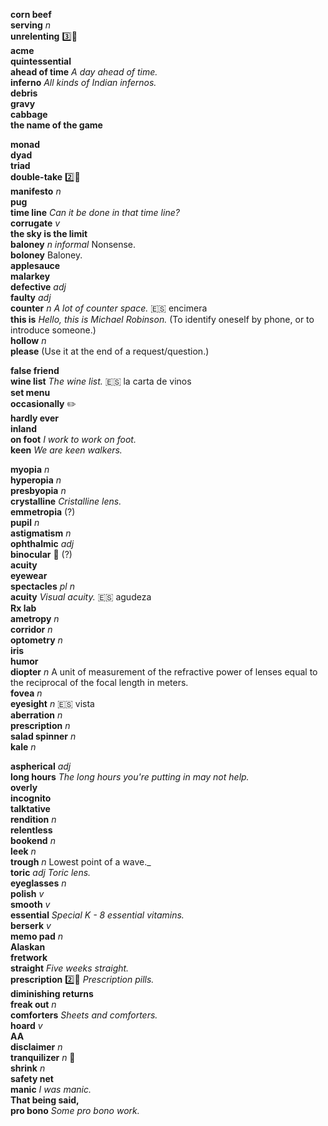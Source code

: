 
__corn beef__  
__serving__ _n_  
__unrelenting__ :three::hammer:  
__acme__  
__quintessential__  
__ahead of time__ _A day ahead of time._  
__inferno__ _All kinds of Indian infernos._  
__debris__  
__gravy__  
__cabbage__  
__the name of the game__  

__monad__  
__dyad__  
__triad__  
__double-take__ :two::hammer:  
__manifesto__ _n_  
__pug__  
__time line__ _Can it be done in that time line?_  
__corrugate__ _v_  
__the sky is the limit__  
__baloney__ _n informal_ Nonsense.  
__boloney__ Baloney.  
__applesauce__  
__malarkey__  
__defective__ _adj_  
__faulty__ _adj_  
__counter__ _n_ _A lot of counter space._ :es: encimera  
__this is__ _Hello, this is Michael Robinson._ (To identify oneself by phone, or to introduce someone.)  
__hollow__ _n_  
__please__ (Use it at the end of a request/question.)  

__false friend__  
__wine list__ _The wine list._ :es: la carta de vinos  
__set menu__  
__occasionally__ :pencil2:  
__hardly ever__  
__inland__  
__on foot__ _I work to work on foot._  
__keen__ _We are keen walkers._  

__myopia__ _n_  
__hyperopia__ _n_  
__presbyopia__ _n_  
__crystalline__ _Cristalline lens._  
__emmetropia__ (?)  
__pupil__ _n_  
__astigmatism__ _n_  
__ophthalmic__ _adj_  
__binocular__ :mega: (?)  
__acuity__  
__eyewear__  
__spectacles__ _pl n_  
__acuity__ _Visual acuity._ :es: agudeza  
__Rx lab__  
__ametropy__ _n_  
__corridor__ _n_  
__optometry__ _n_  
__iris__  
__humor__  
__diopter__ _n_ A unit of measurement of the refractive power of lenses equal to the reciprocal of the focal length in meters.  
__fovea__ _n_  
__eyesight__ _n_ :es: vista  
__aberration__ _n_  
__prescription__ _n_  
__salad spinner__ _n_  
__kale__ _n_  

__aspherical__ _adj_  
__long hours__ _The long hours you're putting in may not help._  
__overly__  
__incognito__  
__talktative__  
__rendition__ _n_  
__relentless__  
__bookend__ _n_  
__leek__ _n_  
__trough__ _n_ Lowest point of a wave._  
__toric__ _adj_ _Toric lens._  
__eyeglasses__ _n_  
__polish__ _v_  
__smooth__ _v_  
__essential__ _Special K - 8 essential vitamins._  
__berserk__ _v_  
__memo pad__ _n_  
__Alaskan__  
__fretwork__  
__straight__ _Five weeks straight._  
__prescription__ :two::hammer: _Prescription pills._  
__diminishing returns__  
__freak out__ _n_  
__comforters__ _Sheets and comforters._  
__hoard__ _v_  
__AA__  
__disclaimer__ _n_  
__tranquilizer__ _n_ :mega:  
__shrink__ _n_  
__safety net__  
__manic__ _I was manic._  
__That being said,__  
__pro bono__ _Some pro bono work._  
